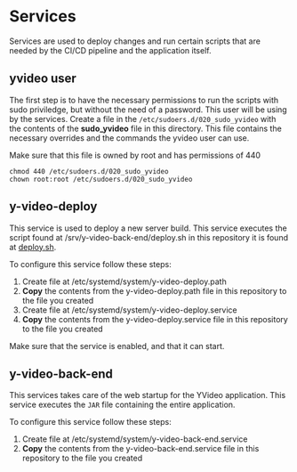 # Services

Services are used to deploy changes and run certain scripts that are needed by the CI/CD pipeline and the application itself. 

## yvideo user

The first step is to have the necessary permissions to run the scripts with sudo priviledge, but without the need of a password. This user will be using by the services. Create a file in the ```/etc/sudoers.d/020_sudo_yvideo``` with the contents of the **sudo_yvideo** file in this directory.
This file contains the necessary overrides and the commands the yvideo user can use.

Make sure that this file is owned by root and has permissions of 440
```
chmod 440 /etc/sudoers.d/020_sudo_yvideo
chown root:root /etc/sudoers.d/020_sudo_yvideo
```

## y-video-deploy

This service is used to deploy a new server build. This service executes the script found at /srv/y-video-back-end/deploy.sh in this repository it is found at [deploy.sh](https://github.com/esdraszx/yvideo-cicd/blob/main/scripts/deploy.sh). 

To configure this service follow these steps:

1. Create file at /etc/systemd/system/y-video-deploy.path
2. **Copy** the contents from the y-video-deploy.path file in this repository to the file you created
3. Create file at /etc/systemd/system/y-video-deploy.service
4. **Copy** the contents from the y-video-deploy.service file in this repository to the file you created

Make sure that the service is enabled, and that it can start.

## y-video-back-end

This services takes care of the web startup for the YVideo application. This service executes the ```JAR``` file containing the entire application. 

To configure this service follow these steps:

1. Create file at /etc/systemd/system/y-video-back-end.service
2. **Copy** the contents from the y-video-back-end.service file in this repository to the file you created

